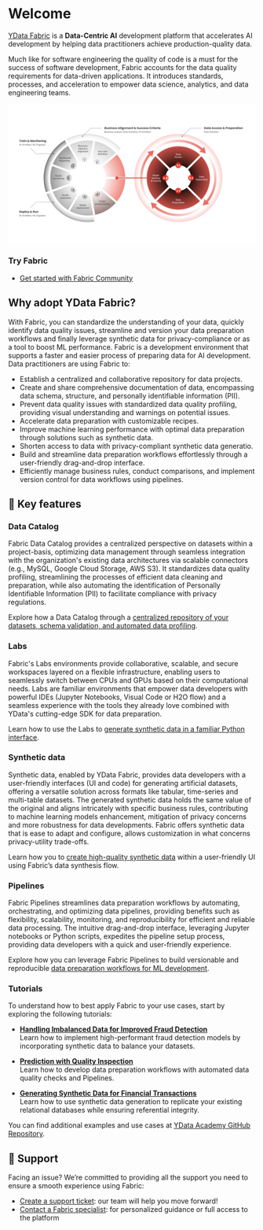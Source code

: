 # Welcome

<a href="https://ydata.ai/products/fabric"><u>YData Fabric</u></a> is a **Data-Centric AI** development platform that accelerates AI development by helping data practitioners achieve production-quality data.


Much like for software engineering the quality of code is a must for the success of software development, Fabric
accounts for the data quality requirements for data-driven applications. It introduces standards, processes, and
acceleration to empower data science, analytics, and data engineering teams.

<p align="center"><img src="assets/overview/data_centric_approach.png" alt="Data-Centric AI Approach" width="900"></p>


### Try Fabric
- <a href="get-started/fabric_community/"><u>Get started with Fabric Community</u></a>


## Why adopt YData Fabric?

With Fabric, you can standardize the understanding of your data, quickly identify data quality issues, streamline and
version your data preparation workflows and finally leverage synthetic data for privacy-compliance or as a tool to boost ML
performance. Fabric is a development environment that supports a faster and easier process of preparing data for AI development.
Data practitioners are using Fabric to:

- Establish a centralized and collaborative repository for data projects.
- Create and share comprehensive documentation of data, encompassing data schema, structure, and personally identifiable information (PII).
- Prevent data quality issues with standardized data quality profiling, providing visual understanding and warnings on potential issues.
- Accelerate data preparation with customizable recipes.
- Improve machine learning performance with optimal data preparation through solutions such as synthetic data.
- Shorten access to data with privacy-compliant synthetic data generatio.
- Build and streamline data preparation workflows effortlessly through a user-friendly drag-and-drop interface.
- Efficiently manage business rules, conduct comparisons, and implement version control for data workflows using pipelines.

## 📝 Key features

### Data Catalog
Fabric Data Catalog provides a centralized perspective on datasets within a project-basis, optimizing data management
through seamless integration with the organization's existing data architectures via scalable connectors (e.g., MySQL, Google Cloud Storage, AWS S3).
It standardizes data quality profiling, streamlining the processes of efficient data cleaning and preparation,
while also automating the identification of Personally Identifiable Information (PII) to facilitate compliance with privacy regulations.

Explore how a Data Catalog through a <a href="https://www.youtube.com/watch?v=3JyuJlQLM4Q"><u>centralized repository of your datasets, schema validation, and automated data profiling</u></a>.


### Labs
Fabric's Labs environments provide collaborative, scalable, and secure workspaces layered on a flexible infrastructure, enabling users to
seamlessly switch between CPUs and GPUs based on their computational needs. Labs are familiar environments that empower data developers with
powerful IDEs (Jupyter Notebooks, Visual Code or H2O flow) and a seamless experience with the tools they already love combined with YData's
cutting-edge SDK for data preparation.

Learn how to use the Labs to <a href="https://www.youtube.com/watch?v=UJ1JcpLnj3s"><u>generate synthetic data in a familiar Python interface</u></a>.

### Synthetic data
Synthetic data, enabled by YData Fabric, provides data developers with a user-friendly interfaces (UI and code) for
generating artificial datasets, offering a versatile solution across formats like tabular, time-series and multi-table datasets.
The generated synthetic data holds the same value of the original and aligns intricately with specific business rules, contributing
to machine learning models enhancement, mitigation of privacy concerns and more robustness for data developments.
Fabric offers synthetic data that is ease to adapt and configure, allows customization in what concerns privacy-utility trade-offs.

Learn how you to <a href="https://www.youtube.com/watch?v=GsfggG9PhgE"><u>create high-quality synthetic data</u></a> within a user-friendly UI using Fabric’s data synthesis flow.

### Pipelines
Fabric Pipelines streamlines data preparation workflows by automating, orchestrating, and optimizing data pipelines,
providing benefits such as flexibility, scalability, monitoring, and reproducibility for efficient and reliable data processing.
The intuitive drag-and-drop interface, leveraging Jupyter notebooks or Python scripts, expedites the pipeline setup process,
providing data developers with a quick and user-friendly experience.

Explore how you can leverage Fabric Pipelines to build versionable and reproducible <a href="https://www.youtube.com/watch?v=feNoXv34waM"><u>data preparation workflows for ML development</u></a>.

### Tutorials
To understand how to best apply Fabric to your use cases, start by exploring the following tutorials:

- <a href="https://github.com/ydataai/academy/tree/master/4%20-%20Use%20Cases/credit-card-fraud-detection"><u><b>Handling Imbalanced Data for Improved Fraud Detection</b></u></a><br>Learn how to implement high-performant fraud detection models by incorporating synthetic data to balance your datasets.

- <a href="https://github.com/ydataai/academy/tree/master/4%20-%20Use%20Cases/prediction-with-quality-inspection"><u><b>Prediction with Quality Inspection</b></u></a><br> Learn how to develop data preparation workflows with automated data quality checks and Pipelines.

- <a href="https://github.com/ydataai/academy/tree/master/4%20-%20Use%20Cases/transactional-data-synthesization-berka"><u><b>Generating Synthetic Data for Financial Transactions</b></u></a><br>Learn how to use synthetic data generation to replicate your existing relational databases while ensuring referential integrity.


You can find additional examples and use cases at <a href="https://github.com/ydataai/academy/tree/master"><u>YData Academy GitHub Repository</u></a>.

## 🙋 Support
Facing an issue? We’re committed to providing all the support you need to ensure a smooth experience using Fabric:

- <a href="https://fabric.ydata.ai/support"><u>Create a support ticket</u></a>: our team will help you move forward!
- <a href="https://ydata.ai/contact-us"><u>Contact a Fabric specialist</u></a>: for personalized guidance or full access to the platform
